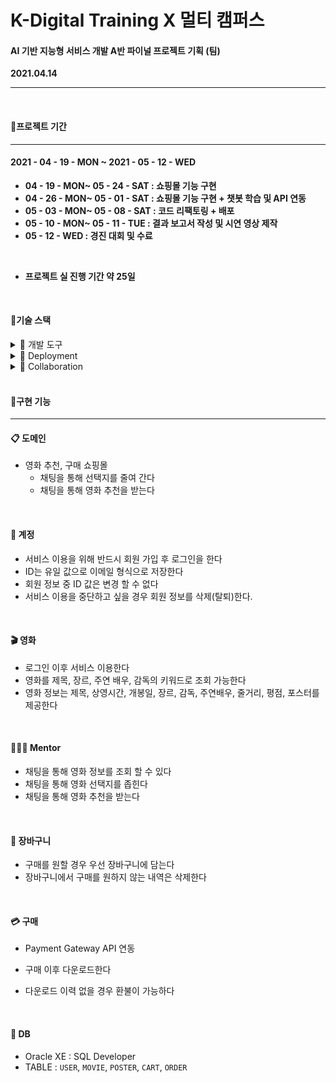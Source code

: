 # K-Digital Training X 멀티 캠퍼스

#### AI 기반 지능형 서비스 개발 A반 파이널 프로젝트 기획 (팀)

**2021.04.14**

___

<br/>

#### 📌프로젝트 기간

---

#### 2021 - 04 - 19 - MON ~ 2021 - 05 - 12 - WED 

- **04 - 19 - MON~ 05 - 24 - SAT : 쇼핑몰 기능 구현**
- **04 - 26 - MON~ 05 - 01 - SAT : 쇼핑몰 기능 구현 + 챗봇 학습 및 API 연동**
- **05 - 03 - MON~ 05 - 08 - SAT : 코드 리팩토링 + 배포**
- **05 - 10 - MON~ 05 - 11 - TUE : 결과 보고서 작성 및 시연 영상 제작**
- **05 - 12 - WED : 경진 대회 및 수료**

<br/>

- **프로젝트 실 진행 기간 약 25일**

<br/>

#### 📌기술 스택

<details>
    <summary>📁 개발 도구</summary>
    📂 STS4<br/>
    📂 Spring Boot 2.4.4<br/>
    📂 JDK 11<br/>
    📂 Maven<br/>
    📂 Ojdbc10<br/>
    📂 Spring data JPA<br/>
    📂 Lombok<br/>
    📂 Thymeleaf<br/>
    📂 BootStrap 5<br/>
    📂 <a href="https://github.com/ktae23/TIL/tree/master/python">Python Crawler</a><br/>
</details>

<details>
    <summary>📁 Deployment</summary>
    📂 AWS EC2 Ubuntu <br/>
	📂 Docker
</details>


<details>
    <summary>📁 Collaboration</summary>
📂 <a href="https://github.com/moviementorteam/MM">Git-Hub-Organizations</a><br/>
📂 <a href="https://github.com/ktae23/TIL/blob/master/Git/MM_Git-Flow.png">Git-Flow</a><br/>
📂 Slack<br/>
📂 Notion<br/>
</details>
<br/>

#### 📌구현 기능

___

####  📋 도메인

- 영화 추천, 구매 쇼핑몰
  - 채팅을 통해 선택지를 줄여 간다
  - 채팅을 통해 영화 추천을 받는다

<br/>

#### 🔐 계정

- 서비스 이용을 위해 반드시 회원 가입 후 로그인을 한다
- ID는 유일 값으로 이메일 형식으로 저장한다
- 회원 정보 중 ID 값은 변경 할 수 없다
- 서비스 이용을 중단하고 싶을 경우 회원 정보를 삭제(탈퇴)한다.

<br/>

#### :clapper: 영화​ 

- 로그인 이후 서비스 이용한다
- 영화를 제목, 장르, 주연 배우, 감독의 키워드로 조회 가능한다
- 영화 정보는 제목, 상영시간, 개봉일, 장르, 감독, 주연배우, 줄거리, 평점, 포스터를 제공한다

<br/>

#### 👩🏻‍🏫 Mentor

- 채팅을 통해 영화 정보를 조회 할 수 있다
- 채팅을 통해 영화 선택지를 좁힌다
- 채팅을 통해 영화 추천을 받는다

<br/>

#### :shopping_cart: 장바구니

- 구매를 원할 경우 우선 장바구니에 담는다
- 장바구니에서 구매를 원하지 않는 내역은 삭제한다

<br/>

#### :credit_card: 구매

- Payment Gateway API 연동

- 구매 이후 다운로드한다
- 다운로드 이력 없을 경우 환불이 가능하다

<br/>

#### 💾 DB

- Oracle XE : SQL Developer
- TABLE : `USER`, `MOVIE`, `POSTER`, `CART`, `ORDER`



